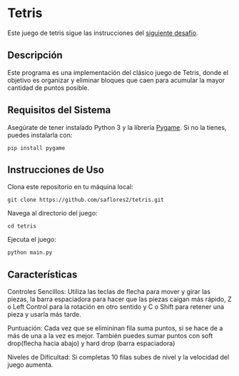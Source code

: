 # Tetris

Este juego de tetris sigue las instrucciones del [siguiente desafío](https://docs.google.com/document/d/1EJ0zanHbVCQM4bZ33vZvyaV7TAmXLKkc9KG6UpBDhPc/edit).

## Descripción

Este programa es una implementación del clásico juego de Tetris, donde el objetivo es organizar y eliminar bloques que caen para acumular la mayor cantidad de puntos posible.

## Requisitos del Sistema

Asegúrate de tener instalado Python 3 y la librería [Pygame](https://www.pygame.org/docs/). Si no la tienes, puedes instalarla con:
```
pip install pygame
```

## Instrucciones de Uso

Clona este repositorio en tu máquina local:
```
git clone https://github.com/saflores2/tetris.git
```
Navega al directorio del juego:
```
cd tetris
```
Ejecuta el juego:
```
python main.py
```
## Características

Controles Sencillos: Utiliza las teclas de flecha para mover y girar las piezas, la barra espaciadora para hacer que las piezas caigan más rápido, Z o Left Control para la rotación en otro sentido y C o Shift para retener una pieza y usarla más tarde.

Puntuación: Cada vez que se elimininan fila suma puntos, si se hace de a más de una a la vez es mejor. También puedes sumar puntos con soft drop(flecha hacia abajo) y hard drop (barra espaciadora)

Niveles de Dificultad: Si completas 10 filas subes de nivel y la velocidad del juego aumenta.
